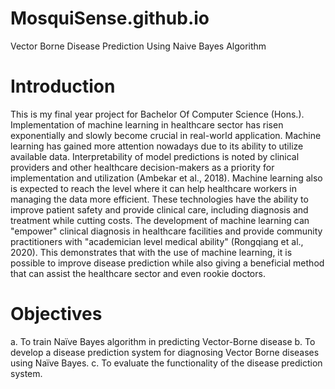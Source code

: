 # MosquiSense.github.io
Vector Borne Disease Prediction Using Naive Bayes Algorithm

# Introduction
This is my final year project for Bachelor Of Computer Science (Hons.). Implementation of machine learning in healthcare sector has risen exponentially and slowly become crucial in real-world application. Machine learning
has gained more attention nowadays due to its ability to utilize available data.
Interpretability of model predictions is noted by clinical providers and other
healthcare decision-makers as a priority for implementation and utilization (Ambekar
et al., 2018). Machine learning also is expected to reach the level where it can help
healthcare workers in managing the data more efficient. These technologies have the
ability to improve patient safety and provide clinical care, including diagnosis and
treatment while cutting costs. The development of machine learning can "empower"
clinical diagnosis in healthcare facilities and provide community practitioners with
"academician level medical ability" (Rongqiang et al., 2020). This demonstrates that
with the use of machine learning, it is possible to improve disease prediction while
also giving a beneficial method that can assist the healthcare sector and even rookie
doctors.

# Objectives
a. To train Naïve Bayes algorithm in predicting Vector-Borne disease
b. To develop a disease prediction system for diagnosing Vector Borne
diseases using Naïve Bayes.
c. To evaluate the functionality of the disease prediction system.



